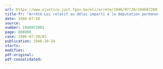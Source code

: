 ```yaml
---
url: https://www.ejustice.just.fgov.be/eli/arrete/1946/07/20/1946072001/justel
title-fr: "Arrêté-Loi relatif au délai imparti à la députation permanente pour se prononcer en matière disciplinaire, conformément à l'article 25 de la loi organique de l'enseignement primaire"
date: 1946-07-20
source:
number: 1946072001
page: 888888
case: 1946-07-20/01
publication: 1946-10-24
starts:
modifies:
pdf-original:
pdf-consolidated:
---
```


